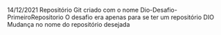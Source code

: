 14/12/2021
Repositório Git criado com o nome Dio-Desafio-PrimeiroRepositorio
O desafio era apenas para se ter um repositório DIO
Mudança no nome do repositório desejada